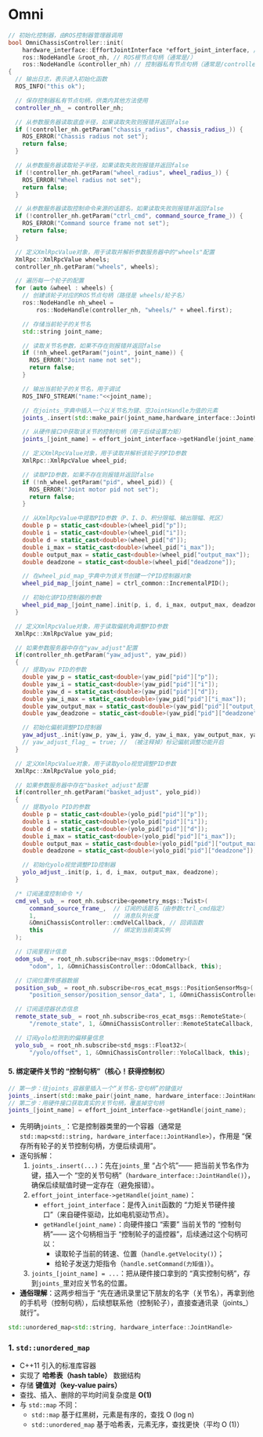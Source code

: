 # Omni

```cpp
// 初始化控制器，由ROS控制器管理器调用
bool OmniChassisController::init(
    hardware_interface::EffortJointInterface *effort_joint_interface, // 硬件接口指针，用于获取关节控制句柄
    ros::NodeHandle &root_nh, // ROS根节点句柄（通常是/）
    ros::NodeHandle &controller_nh) // 控制器私有节点句柄（通常是/controller_name）
{
  // 输出日志，表示进入初始化函数
  ROS_INFO("this ok");

  // 保存控制器私有节点句柄，供类内其他方法使用
  controller_nh_ = controller_nh;

  // 从参数服务器读取底盘半径，如果读取失败则报错并返回false
  if (!controller_nh.getParam("chassis_radius", chassis_radius_)) {
    ROS_ERROR("Chassis radius not set");
    return false;
  }

  // 从参数服务器读取轮子半径，如果读取失败则报错并返回false
  if (!controller_nh.getParam("wheel_radius", wheel_radius_)) {
    ROS_ERROR("Wheel radius not set");
    return false;
  }

  // 从参数服务器读取控制命令来源的话题名，如果读取失败则报错并返回false
  if (!controller_nh.getParam("ctrl_cmd", command_source_frame_)) {
    ROS_ERROR("Command source frame not set");
    return false;
  }

  // 定义XmlRpcValue对象，用于读取并解析参数服务器中的"wheels"配置
  XmlRpc::XmlRpcValue wheels;
  controller_nh.getParam("wheels", wheels);

  // 遍历每一个轮子的配置
  for (auto &wheel : wheels) {
    // 创建该轮子对应的ROS节点句柄（路径是 wheels/轮子名）
    ros::NodeHandle nh_wheel =
        ros::NodeHandle(controller_nh, "wheels/" + wheel.first);

    // 存储当前轮子的关节名
    std::string joint_name;

    // 读取关节名参数，如果不存在则报错并返回false
    if (!nh_wheel.getParam("joint", joint_name)) {
      ROS_ERROR("Joint name not set");
      return false;
    }

    // 输出当前轮子的关节名，用于调试
    ROS_INFO_STREAM("name:"<<joint_name);

    // 在joints_字典中插入一个以关节名为键、空JointHandle为值的元素
    joints_.insert(std::make_pair(joint_name,hardware_interface::JointHandle()));

    // 从硬件接口中获取该关节的控制句柄（用于后续设置力矩）
    joints_[joint_name] = effort_joint_interface->getHandle(joint_name);

    // 定义XmlRpcValue对象，用于读取并解析该轮子的PID参数
    XmlRpc::XmlRpcValue wheel_pid;

    // 读取PID参数，如果不存在则报错并返回false
    if (!nh_wheel.getParam("pid", wheel_pid)) {
      ROS_ERROR("Joint motor pid not set");
      return false;
    }

    // 从XmlRpcValue中提取PID参数（P、I、D、积分限幅、输出限幅、死区）
    double p = static_cast<double>(wheel_pid["p"]);
    double i = static_cast<double>(wheel_pid["i"]);
    double d = static_cast<double>(wheel_pid["d"]);
    double i_max = static_cast<double>(wheel_pid["i_max"]);
    double output_max = static_cast<double>(wheel_pid["output_max"]);
    double deadzone = static_cast<double>(wheel_pid["deadzone"]);

    // 在wheel_pid_map_字典中为该关节创建一个PID控制器对象
    wheel_pid_map_[joint_name] = ctrl_common::IncrementalPID();

    // 初始化该PID控制器的参数
    wheel_pid_map_[joint_name].init(p, i, d, i_max, output_max, deadzone);
  }

  // 定义XmlRpcValue对象，用于读取偏航角调整PID参数
  XmlRpc::XmlRpcValue yaw_pid;

  // 如果参数服务器中存在"yaw_adjust"配置
  if(controller_nh.getParam("yaw_adjust", yaw_pid))
  {
    // 提取yaw PID的参数
    double yaw_p = static_cast<double>(yaw_pid["pid"]["p"]);
    double yaw_i = static_cast<double>(yaw_pid["pid"]["i"]);
    double yaw_d = static_cast<double>(yaw_pid["pid"]["d"]);
    double yaw_i_max = static_cast<double>(yaw_pid["pid"]["i_max"]);
    double yaw_output_max = static_cast<double>(yaw_pid["pid"]["output_max"]);
    double yaw_deadzone = static_cast<double>(yaw_pid["pid"]["deadzone"]);

    // 初始化偏航调整PID控制器
    yaw_adjust_.init(yaw_p, yaw_i, yaw_d, yaw_i_max, yaw_output_max, yaw_deadzone);
    // yaw_adjust_flag_ = true; // （被注释掉）标记偏航调整功能开启
  }

  // 定义XmlRpcValue对象，用于读取yolo视觉调整PID参数
  XmlRpc::XmlRpcValue yolo_pid;

  // 如果参数服务器中存在"basket_adjust"配置
  if(controller_nh.getParam("basket_adjust", yolo_pid))
  {
    // 提取yolo PID的参数
    double p = static_cast<double>(yolo_pid["pid"]["p"]);
    double i = static_cast<double>(yolo_pid["pid"]["i"]);
    double d = static_cast<double>(yolo_pid["pid"]["d"]);
    double i_max = static_cast<double>(yolo_pid["pid"]["i_max"]);
    double output_max = static_cast<double>(yolo_pid["pid"]["output_max"]);
    double deadzone = static_cast<double>(yolo_pid["pid"]["deadzone"]);

    // 初始化yolo视觉调整PID控制器
    yolo_adjust_.init(p, i, d, i_max, output_max, deadzone);
  }

  /* 订阅速度控制命令 */
  cmd_vel_sub_ = root_nh.subscribe<geometry_msgs::Twist>(
      command_source_frame_,  // 订阅的话题名（由参数ctrl_cmd指定）
      1,                      // 消息队列长度
      &OmniChassisController::cmdVelCallback, // 回调函数
      this                    // 绑定到当前类实例
  );

  // 订阅里程计信息
  odom_sub_ = root_nh.subscribe<nav_msgs::Odometry>(
      "odom", 1, &OmniChassisController::OdomCallback, this);

  // 订阅位置传感器数据
  position_sub_ = root_nh.subscribe<ros_ecat_msgs::PositionSensorMsg>(
      "position_sensor/position_sensor_data", 1, &OmniChassisController::PositionCallback, this);

  // 订阅遥控器状态信息
  remote_state_sub_ = root_nh.subscribe<ros_ecat_msgs::RemoteState>(
      "/remote_state", 1, &OmniChassisController::RemoteStateCallback, this);

  // 订阅yolo检测到的偏移量信息
  yolo_sub_ = root_nh.subscribe<std_msgs::Float32>(
      "/yolo/offset", 1, &OmniChassisController::YoloCallback, this);
```

#### 5. 绑定硬件关节的 “控制句柄”（核心！获得控制权）

```cpp
// 第一步：往joints_容器里插入一个“关节名-空句柄”的键值对
joints_.insert(std::make_pair(joint_name, hardware_interface::JointHandle()));
// 第二步：用硬件接口获取真实的关节句柄，覆盖掉空句柄
joints_[joint_name] = effort_joint_interface->getHandle(joint_name);
```

- 先明确`joints_`：它是控制器类里的一个容器（通常是`std::map<std::string, hardware_interface::JointHandle>`），作用是 “保存所有轮子的关节控制句柄，方便后续调用”。
- 逐句拆解：
  1. `joints_.insert(...)`：先在`joints_`里 “占个坑”—— 把当前关节名作为键，插入一个 “空的关节句柄”（`hardware_interface::JointHandle()`），确保后续赋值时键一定存在（避免报错）。
  2. `effort_joint_interface->getHandle(joint_name)`：
     - `effort_joint_interface`：是传入`init`函数的 “力矩关节硬件接口”（来自硬件驱动，比如电机驱动节点）。
     - `getHandle(joint_name)`：向硬件接口 “索要” 当前关节的 “控制句柄”—— 这个句柄相当于 “控制轮子的遥控器”，后续通过这个句柄可以：
       - 读取轮子当前的转速、位置（`handle.getVelocity()`）；
       - 给轮子发送力矩指令（`handle.setCommand(力矩值)`）。
  3. `joints_[joint_name] = ...`：把从硬件接口拿到的 “真实控制句柄”，存到`joints_`里对应关节名的位置。
- **通俗理解**：这两步相当于 “先在通讯录里记下朋友的名字（关节名），再拿到他的手机号（控制句柄），后续想联系他（控制轮子），直接查通讯录（joints_）就行”。

```cpp
std::unordered_map<std::string, hardware_interface::JointHandle>
```

### 1. `std::unordered_map`

- C++11 引入的标准库容器
- 实现了 **哈希表（hash table）** 数据结构
- 存储 **键值对（key-value pairs）**
- 查找、插入、删除的平均时间复杂度是 **O(1)**
- 与 `std::map` 不同：
  - `std::map` 基于红黑树，元素是有序的，查找 O (log n)
  - `std::unordered_map` 基于哈希表，元素无序，查找更快（平均 O (1)）


